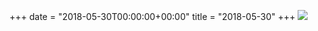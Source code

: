 +++
date = "2018-05-30T00:00:00+00:00"
title = "2018-05-30"
+++
<img class="img-fluid" src="/2018-05-30.jpg" />
